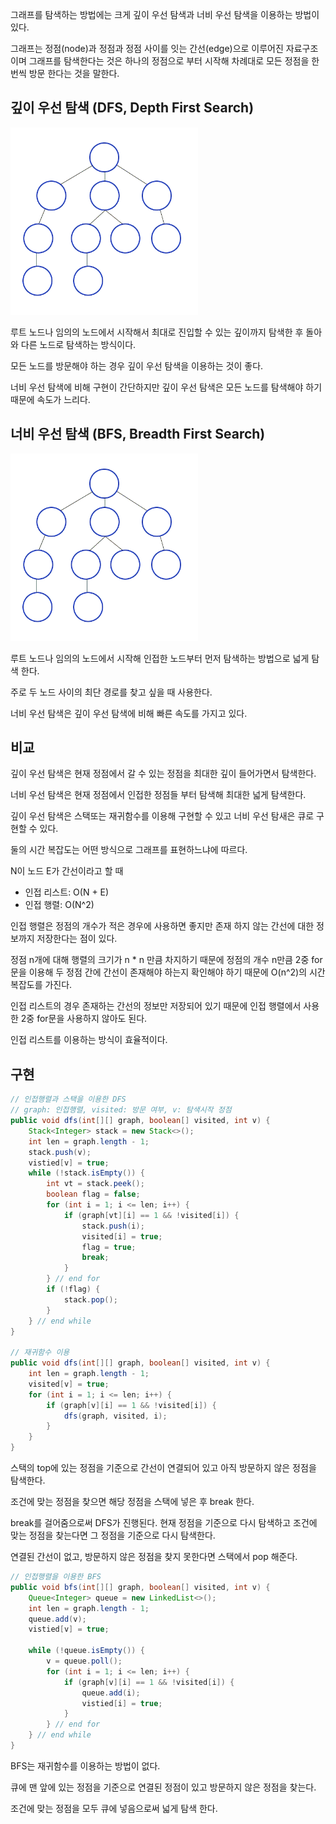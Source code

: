 그래프를 탐색하는 방법에는 크게 깊이 우선 탐색과 너비 우선 탐색을 이용하는 방법이 있다.  

그래프는 정점(node)과 정점과 정점 사이를 잇는 간선(edge)으로 이루어진 자료구조이며 그래프를 탐색한다는 것은 하나의 정점으로 부터 시작해 차례대로 모든 정점을 한 번씩 방문 한다는 것을 말한다.  

## 깊이 우선 탐색 (DFS, Depth First Search)  

<img src="/Algorithm/image/dfs.gif" width="300" height="300">  

루트 노드나 임의의 노드에서 시작해서 최대로 진입할 수 있는 깊이까지 탐색한 후 돌아와 다른 노드로 탐색하는 방식이다.  

모든 노드를 방문해야 하는 경우 깊이 우선 탐색을 이용하는 것이 좋다.  

너비 우선 탐색에 비해 구현이 간단하지만 깊이 우선 탐색은 모든 노드를 탐색해야 하기 때문에 속도가 느리다.  

## 너비 우선 탐색 (BFS, Breadth First Search)  

<img src="/Algorithm/image/bfs.gif" width="300" height="300">  

루트 노드나 임의의 노드에서 시작해 인접한 노드부터 먼저 탐색하는 방법으로 넓게 탐색 한다.  

주로 두 노드 사이의 최단 경로를 찾고 싶을 때 사용한다.  

너비 우선 탐색은 깊이 우선 탐색에 비해 빠른 속도를 가지고 있다.  

## 비교  

깊이 우선 탐색은 현재 정점에서 갈 수 있는 정점을 최대한 깊이 들어가면서 탐색한다.  

너비 우선 탐색은 현재 정점에서 인접한 정점들 부터 탐색해 최대한 넓게 탐색한다.  

깊이 우선 탐색은 스택또는 재귀함수를 이용해 구현할 수 있고 너비 우선 탐새은 큐로 구현할 수 있다.  

둘의 시간 복잡도는 어떤 방식으로 그래프를 표현하느냐에 따르다.  

N이 노드 E가 간선이라고 할 때  

- 인접 리스트: O(N + E)
- 인접 행렬: O(N^2)

인접 행렬은 정점의 개수가 적은 경우에 사용하면 좋지만 존재 하지 않는 간선에 대한 정보까지 저장한다는 점이 있다.  

정점 n개에 대해 행렬의 크기가 n * n 만큼 차지하기 때문에 정점의 개수 n만큼 2중 for문을 이용해 두 정점 간에 간선이 존재해야 하는지 확인해야 하기 때문에 O(n^2)의 시간 복잡도를 가진다.  

인접 리스트의 경우 존재하는 간선의 정보만 저장되어 있기 때문에 인접 행렬에서 사용한 2중 for문을 사용하지 않아도 된다.  

인접 리스트를 이용하는 방식이 효율적이다.  

## 구현  

```java
// 인접행렬과 스택을 이용한 DFS
// graph: 인접행렬, visited: 방문 여부, v: 탐색시작 정점 
public void dfs(int[][] graph, boolean[] visited, int v) {
    Stack<Integer> stack = new Stack<>();
    int len = graph.length - 1;
    stack.push(v);
    vistied[v] = true;
    while (!stack.isEmpty()) {
        int vt = stack.peek();
        boolean flag = false;
        for (int i = 1; i <= len; i++) {
            if (graph[vt][i] == 1 && !visited[i]) {
                stack.push(i);
                visited[i] = true;
                flag = true;
                break;
            }
        } // end for
        if (!flag) {
            stack.pop();
        }
    } // end while
}

// 재귀함수 이용
public void dfs(int[][] graph, boolean[] visited, int v) {
    int len = graph.length - 1;
    visited[v] = true;
    for (int i = 1; i <= len; i++) {
        if (graph[v][i] == 1 && !visited[i]) {
            dfs(graph, visited, i);
        }
    }
}
```

스택의 top에 있는 정점을 기준으로 간선이 연결되어 있고 아직 방문하지 않은 정점을 탐색한다.  

조건에 맞는 정점을 찾으면 해당 정점을 스택에 넣은 후 break 한다.  

break를 걸어줌으로써 DFS가 진행된다. 현재 정점을 기준으로 다시 탐색하고 조건에 맞는 정점을 찾는다면 그 정점을 기준으로 다시 탐색한다.  

연결된 간선이 없고, 방문하지 않은 정점을 찾지 못한다면 스택에서 pop 해준다.  

```java
// 인접행렬을 이용한 BFS
public void bfs(int[][] graph, boolean[] visited, int v) {
    Queue<Integer> queue = new LinkedList<>();
    int len = graph.length - 1;
    queue.add(v);
    vistied[v] = true;

    while (!queue.isEmpty()) {
        v = queue.poll();
        for (int i = 1; i <= len; i++) {
            if (graph[v][i] == 1 && !visited[i]) {
                queue.add(i);
                vistied[i] = true;
            }
        } // end for
    } // end while
}
```

BFS는 재귀함수를 이용하는 방법이 없다.  

큐에 맨 앞에 있는 정점을 기준으로 연결된 정점이 있고 방문하지 않은 정점을 찾는다.  

조건에 맞는 정점을 모두 큐에 넣음으로써 넓게 탐색 한다.